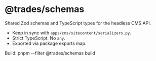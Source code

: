 # @trades/schemas

Shared Zod schemas and TypeScript types for the headless CMS API.

- Keep in sync with `apps/cms/sitecontent/serializers.py`.
- Strict TypeScript. No `any`.
- Exported via package exports map.

Build: pnpm --filter @trades/schemas build
